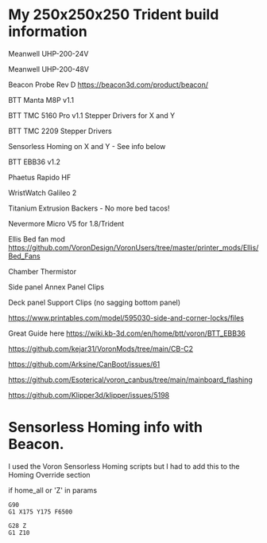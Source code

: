 # My 250x250x250 Trident build information

Meanwell UHP-200-24V

Meanwell UHP-200-48V

Beacon Probe Rev D https://beacon3d.com/product/beacon/

BTT Manta M8P v1.1

BTT TMC 5160 Pro v1.1 Stepper Drivers for X and Y

BTT TMC 2209 Stepper Drivers

Sensorless Homing on X and Y - See info below

BTT EBB36 v1.2

Phaetus Rapido HF

WristWatch Galileo 2

Titanium Extrusion Backers - No more bed tacos!

Nevermore Micro V5 for 1.8/Trident

Ellis Bed fan mod https://github.com/VoronDesign/VoronUsers/tree/master/printer_mods/Ellis/Bed_Fans

Chamber Thermistor

Side panel Annex Panel Clips

Deck panel Support Clips (no sagging bottom panel)

https://www.printables.com/model/595030-side-and-corner-locks/files

Great Guide here https://wiki.kb-3d.com/en/home/btt/voron/BTT_EBB36

https://github.com/kejar31/VoronMods/tree/main/CB-C2

https://github.com/Arksine/CanBoot/issues/61

https://github.com/Esoterical/voron_canbus/tree/main/mainboard_flashing

https://github.com/Klipper3d/klipper/issues/5198

# Sensorless Homing info with Beacon.

I used the Voron Sensorless Homing scripts but I had to add this to the Homing Override section

if home_all or 'Z' in params

    G90
    G1 X175 Y175 F6500
    
    G28 Z
    G1 Z10
